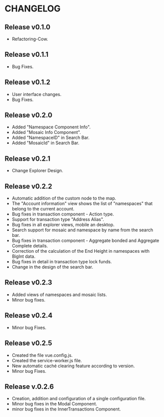 # CHANGELOG

## Release v0.1.0
  * Refactoring-Cow.

## Release v0.1.1
  * Bug Fixes.

## Release v0.1.2
  * User interface changes.
  * Bug Fixes.

## Release v0.2.0
  * Added "Namespace Component Info".
  * Added "Mosaic Info Component".
  * Added "NamespaceID" in Search Bar.
  * Added "MosaicId" in Search Bar.

## Release v0.2.1
  * Change Explorer Design.

## Release v0.2.2
  * Automatic addition of the custom node to the map.
  * The "Account information" view shows the list of "namespaces" that belong to the current account.
  * Bug fixes in transaction component - Action type.
  * Support for transaction type "Address Alias".
  * Bug fixes in all explorer views, mobile an desktop.
  * Search support for mosaic and namespace by name from the search bar.
  * Bug fixes in transaction component - Aggregate bonded and Aggregate Complete details.
  * Correction of the calculation of the End Height in namespaces with BigInt data.
  * Bug fixes in detail in transaction type lock funds.
  * Change in the design of the search bar.

## Release v0.2.3
  * Added views of namespaces and mosaic lists.
  * Minor bug fixes.

## Release v0.2.4
  * Minor bug Fixes.

## Release v0.2.5
  * Created the file vue.config.js.
  * Created the service-worker.js file.
  * New automatic caché clearing feature according to version.
  * Minor bug Fixes.

## Release v.0.2.6
  * Creation, addition and configuration of a single configuration file.
  * Minor bug fixes in the Modal Component.
  * minor bug fixes in the InnerTransactions Component.